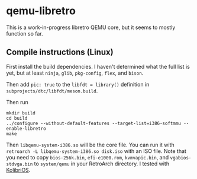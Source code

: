 # qemu-libretro

This is a work-in-progress libretro QEMU core,
but it seems to mostly function so far.

## Compile instructions (Linux)

First install the build dependencies.
I haven't determined what the full list is yet,
but at least `ninja`, `glib`, `pkg-config`, `flex`, and `bison`.

Then add `pic: true` to the `libfdt = library()` definition in `subprojects/dtc/libfdt/meson.build`.

Then run

```
mkdir build
cd build
../configure --without-default-features --target-list=i386-softmmu --enable-libretro
make
```

Then `libqemu-system-i386.so` will be the core file.
You can run it with `retroarch -L libqemu-system-i386.so disk.iso` with an ISO file.
Note that you need to copy `bios-256k.bin`, `efi-e1000.rom`, `kvmvapic.bin`, and `vgabios-stdvga.bin` to `system/qemu` in your RetroArch directory.
I tested with [KolibriOS](https://builds.kolibrios.org/en_US/latest-iso.7z).
